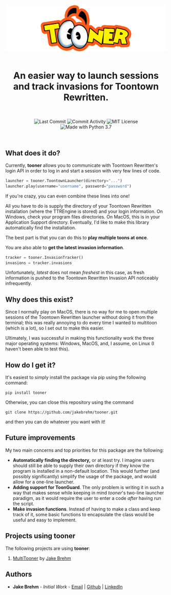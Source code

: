 <div align="center">

  <img src="https://github.com/jakebrehm/tooner/blob/master/img/logo.png" alt="Tooner Logo"/>

  <br>
  <br>

  <h1>An easier way to launch sessions and track invasions for Toontown Rewritten.</h1>

  <br>

  <img src="https://img.shields.io/github/last-commit/jakebrehm/tooner?style=for-the-badge&color=yellow" alt="Last Commit"></img>
  <img src="https://img.shields.io/github/commit-activity/w/jakebrehm/tooner?style=for-the-badge&color=yellow" alt="Commit Activity"></img>
  <img src="https://img.shields.io/github/license/jakebrehm/tooner?style=for-the-badge&color=yellow" alt="MIT License"></img>
  <br>
  <img src="https://img.shields.io/badge/Made%20With-Python%203.7-violet.svg?style=for-the-badge&logo=Python" alt="Made with Python 3.7"></img>

</div>

<br>

## What does it do?

Currently, **tooner** allows you to communicate with Toontown Rewritten's login API in order to log in and start a session with very few lines of code.

```python
launcher = tooner.ToontownLauncher(directory="...")
launcher.play(username="username", password="password")
```

If you're crazy, you can even combine these lines into one!

All you have to do is supply the directory of your Toontown Rewritten installation (where the TTREngine is stored) and your login information. On Windows, check your program files directories. On MacOS, this is in your Application Support directory. Eventually, I'd like to make this library automatically find the installation.

The best part is that you can do this to **play multiple toons at once**.

You are also able to **get the latest invasion information**.

```python
tracker = tooner.InvasionTracker()
invasions = tracker.invasions
```

Unfortunately, *latest* does not mean *freshest* in this case, as fresh information is pushed to the Toontown Rewritten Invasion API noticeably infrequently.

## Why does this exist?

Since I normally play on MacOS, there is no way for me to open multiple sessions of the Toontown Rewritten launcher without doing it from the terminal; this was really annoying to do every time I wanted to multitoon (which is a lot), so I set out to make this easier.

Ultimately, I was successful in making this functionality work the three major operating systems: Windows, MacOS, and, I assume, on Linux (I haven't been able to test this).

## How do I get it?

It's easiest to simply install the package via pip using the following command:

```
pip install tooner
```

Otherwise, you can close this repository using the command

```
git clone https://github.com/jakebrehm/tooner.git
```

and then you can do whatever you want with it!

## Future improvements

My two main concerns and top priorities for this package are the following:

- **Automatically finding the directory,** or at least try. I imagine users should still be able to supply their own directory if they know the program is installed in a non-default location. This would further (and possibly significantly) simplify the usage of the package, and would allow for a one-line launcher.
- **Adding support for ToonGuard**. The only problem is writing it in such a way that makes sense while keeping in mind *tooner*'s two-line launcher paradigm, as it would require the user to enter a code *after* having run the script.
- **Make invasion functions**. Instead of having to make a class and keep track of it, some basic functions to encapsulate the class would be useful and easy to implement.

## Projects using **tooner**

The following projects are using **tooner**:
1. [MultiTooner](https://github.com/jakebrehm/multitooner) by [Jake Brehm](https://github.com/jakebrehm)

## Authors

- **Jake Brehm** - *Initial Work* - [Email](mailto:mail@jakebrehm.com) | [Github](http://github.com/jakebrehm) | [LinkedIn](http://linkedin.com/in/jacobbrehm)